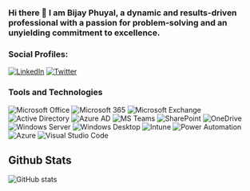 ### Hi there 👋 I am Bijay Phuyal, a dynamic and results-driven professional with a passion for problem-solving and an unyielding commitment to excellence.

### Social Profiles:

[![LinkedIn](https://img.shields.io/badge/-LinkedIn-blue?style=flat-square&logo=Linkedin&logoColor=white&link=https://www.linkedin.com/in/bijayphuyal)](https://www.linkedin.com/in/bijayphuyal)
[![Twitter](https://img.shields.io/badge/-Twitter-blue?style=flat-square&logo=twitter&logoColor=white&link=https://twitter.com/bijayphuyal11)](https://twitter.com/bijayphuyal11)

### Tools and Technologies

![Microsoft Office](https://img.shields.io/badge/-Microsoft%20Office-0078D4?style=flat-square&logo=microsoft-office&logoColor=white)
![Microsoft 365](https://img.shields.io/badge/-Microsoft%20365-0078D4?style=flat-square&logo=microsoft-office&logoColor=white)
![Microsoft Exchange](https://img.shields.io/badge/-Microsoft%20Exchange-0078D4?style=flat-square&logo=microsoft-exchange&logoColor=white)
![Active Directory](https://img.shields.io/badge/-Active%20Directory-0078D4?style=flat-square&logo=active-directory&logoColor=white)
![Azure AD](https://img.shields.io/badge/-Azure%20AD-0089D6?style=flat-square&logo=microsoft-azure&logoColor=white)
![MS Teams](https://img.shields.io/badge/-MS%20Teams-6264A7?style=flat-square&logo=microsoft-teams&logoColor=white)
![SharePoint](https://img.shields.io/badge/-SharePoint-0078D4?style=flat-square&logo=microsoft-sharepoint&logoColor=white)
![OneDrive](https://img.shields.io/badge/-OneDrive-0078D4?style=flat-square&logo=microsoft-onedrive&logoColor=white)
![Windows Server](https://img.shields.io/badge/-Windows%20Server-0078D4?style=flat-square&logo=microsoft-windows&logoColor=white)
![Windows Desktop](https://img.shields.io/badge/-Windows%20Desktop-0078D4?style=flat-square&logo=microsoft-windows&logoColor=white)
![Intune](https://img.shields.io/badge/-Intune-0078D4?style=flat-square&logo=microsoft&logoColor=white)
![Power Automation](https://img.shields.io/badge/-Power%20Automation-0089D6?style=flat-square&logo=microsoft-power-automate&logoColor=white)
![Azure](https://img.shields.io/badge/-Azure-0089D6?style=flat-square&logo=microsoft-azure&logoColor=white)
![Visual Studio Code](https://img.shields.io/badge/-Visual%20Studio%20Code-007ACC?style=flat-square&logo=visual-studio-code&logoColor=white)


## Github Stats

![GitHub stats](https://github-readme-stats.vercel.app/api?username=bijayphuyal28&show_icons=true&theme=merko&icon_color=75a3a3&text_color=78b0a0&bg_color=0a1612)


<!--
**bijayphuyal28/bijayphuyal28** is a ✨ _special_ ✨ repository because its `README.md` (this file) appears on your GitHub profile.

Here are some ideas to get you started:

- 🔭 I’m currently working on ...
- 🌱 I’m currently learning ...
- 👯 I’m looking to collaborate on ...
- 🤔 I’m looking for help with ...
- 💬 Ask me about ...
- 📫 How to reach me: ...
- 😄 Pronouns: ...
- ⚡ Fun fact: ...
-->
